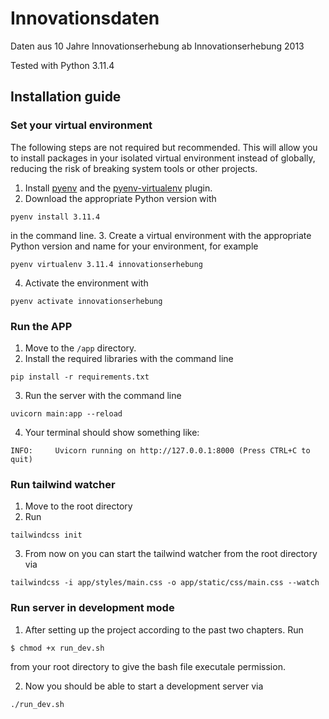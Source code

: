 # Innovationsdaten

Daten aus 10 Jahre Innovationserhebung ab Innovationserhebung 2013

Tested with Python 3.11.4

## Installation guide

### Set your virtual environment

The following steps are not required but recommended. This will allow you to install packages in your isolated virtual environment instead of globally, reducing the risk of breaking system tools or other projects.

1. Install [pyenv](https://github.com/pyenv/pyenv) and the [pyenv-virtualenv](https://github.com/pyenv/pyenv-virtualenv) plugin.
2. Download the appropriate Python version with 
```shell
pyenv install 3.11.4
``` 
in the command line.
3. Create a virtual environment with the appropriate Python version and name for your environment, for example 
```shell
pyenv virtualenv 3.11.4 innovationserhebung
```
4. Activate the environment with 
```shell
pyenv activate innovationserhebung
```

### Run the APP

1. Move to the `/app` directory.
2. Install the required libraries with the command line 
```shell
pip install -r requirements.txt
```
3. Run the server with the command line 
```shell
uvicorn main:app --reload
```
4. Your terminal should show something like: 

```
INFO:     Uvicorn running on http://127.0.0.1:8000 (Press CTRL+C to quit)
```

### Run tailwind watcher

1. Move to the root directory
2. Run 
```shell
tailwindcss init
```
3. From now on you can start the tailwind watcher from the root directory via 
```shell
tailwindcss -i app/styles/main.css -o app/static/css/main.css --watch
```

### Run server in development mode

1. After setting up the project according to the past two chapters. Run 
```shell
$ chmod +x run_dev.sh
```
from your root directory to give the bash file executale permission.

2. Now you should be able to start a development server via 
```shell
./run_dev.sh
```
